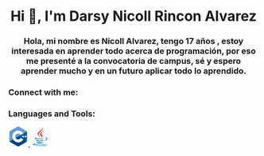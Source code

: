 <h1 align="center">Hi 👋, I'm Darsy Nicoll Rincon Alvarez</h1>
<h3 align="center">Hola, mi nombre es Nicoll Alvarez, tengo 17 años , estoy interesada en aprender todo acerca de programación, por eso me presenté a la convocatoria de campus, sé y espero aprender mucho y en un futuro aplicar todo lo aprendido.</h3>

<h3 align="left">Connect with me:</h3>
<p align="left">
</p>

<h3 align="left">Languages and Tools:</h3>
<p align="left"> <a href="https://www.w3schools.com/cpp/" target="_blank" rel="noreferrer"> <img src="https://raw.githubusercontent.com/devicons/devicon/master/icons/cplusplus/cplusplus-original.svg" alt="cplusplus" width="40" height="40"/> </a> <a href="https://www.java.com" target="_blank" rel="noreferrer"> <img src="https://raw.githubusercontent.com/devicons/devicon/master/icons/java/java-original.svg" alt="java" width="40" height="40"/> </a> </p>
